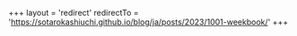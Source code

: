 +++
layout = 'redirect'
redirectTo = 'https://sotarokashiuchi.github.io/blog/ja/posts/2023/1001-weekbook/'
+++
